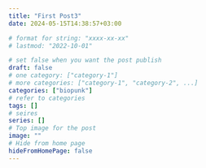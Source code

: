 ```yaml
---
title: "First Post3"
date: 2024-05-15T14:38:57+03:00

# format for string: "xxxx-xx-xx"
# lastmod: "2022-10-01"

# set false when you want the post publish
draft: false
# one category: ["category-1"] 
# more categories: ["category-1", "category-2", ...]
categories: ["biopunk"]
# refer to categories
tags: []
# seires
series: []
# Top image for the post
image: ""
# Hide from home page
hideFromHomePage: false
---
```



<!--more-->

